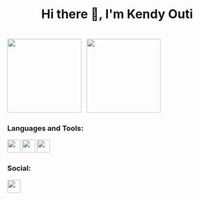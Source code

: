 <h1 align="center">Hi there 👋, I'm Kendy Outi</h1>

###

<div><br>
<img height="170" src ="https://awesome-github-stats.azurewebsites.net/user-stats/KendyOuti?theme=radical&cardType=github"/>
 &nbsp; 
<img height="170" src = "https://github-readme-stats.vercel.app/api/top-langs/?username=KendyOuti&theme=radical&text_color=ffffff&border_color=E4E2E2&icon_color=6E33B5&layout=compact" />
</div>

<h3 align="left">Languages and Tools:</h3>

<div align="left">
  <img height="30" src="https://img.shields.io/badge/python-3670A0?style=for-the-badge&logo=python&logoColor=ffdd54" />
  <img height="30" src="https://img.shields.io/badge/C-00599C?style=for-the-badge&logo=c&logoColor=white" />
  <img height="30" src="https://img.shields.io/badge/C%2B%2B-00599C?style=for-the-badge&logo=c%2B%2B&logoColor=white" />
</div>

<h3 align="left">Social:</h3>

<a href="https://www.linkedin.com/in/kendy-outi-a3229b2b9" target="_blank"><img src="https://img.shields.io/badge/-LinkedIn-%230077B5?style=for-the-badge&logo=linkedin&logoColor=white" target="_blank" height="30"></a>

###
